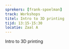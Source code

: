 ```yaml
---
sprekers: [frank-spoelman]
track: Workshops
titel: Intro to 3D printing
tijd: 13:15-15:30
locatie: Zaal A
---
```

Intro to 3D printing